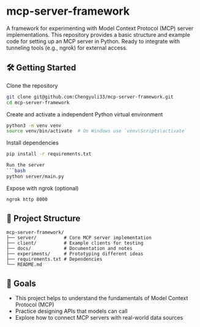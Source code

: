 # mcp-server-framework
A framework for experimenting with Model Context Protocol (MCP) server implementations. This repository provides a basic structure and example code for setting up an MCP server in Python. Ready to integrate with tunneling tools (e.g., ngrok) for external access.

## 🛠️ Getting Started
Clone the repository
```bash
git clone git@github.com:Chengyuli33/mcp-server-framework.git
cd mcp-server-framework
```

Create and activate a independent Python virtual environment
```bash
python3 -m venv venv
source venv/bin/activate  # On Windows use `venv\Scripts\activate`
```

Install dependencies
```bash
pip install -r requirements.txt

Run the server
```bash
python server/main.py

```
Expose with ngrok (optional)
```bash
ngrok http 8000
```

## 📂 Project Structure
```
mcp-server-framework/
├── server/          # Core MCP server implementation
├── client/          # Example clients for testing
├── docs/            # Documentation and notes
├── experiments/     # Prototyping different ideas
├── requirements.txt # Dependencies
└── README.md
```

## 📘 Goals
- This project helps to understand the fundamentals of Model Context Protocol (MCP)
- Practice designing APIs that models can call
- Explore how to connect MCP servers with real-world data sources

